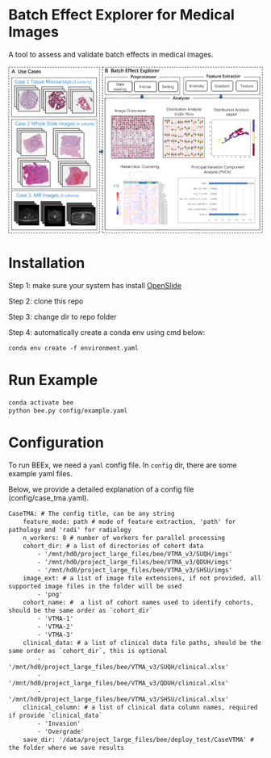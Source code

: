 # Batch Effect Explorer for Medical Images
A tool to assess and validate batch effects in medical images.

![](docs/beex_overview.png)

# Installation
Step 1: make sure your system has install [OpenSlide](https://openslide.org/download/)

Step 2: clone this repo

Step 3: change dir to repo folder  

Step 4: automatically create a conda env using cmd below:
```
conda env create -f environment.yaml
```



# Run Example
```
conda activate bee
python bee.py config/example.yaml
```

# Configuration
To run BEEx, we need a `yaml` config file. In `config` dir, there are some example yaml files.

Below, we provide a detailed explanation of a config file (config/case_tma.yaml).

```
CaseTMA: # The config title, can be any string
    feature_mode: path # mode of feature extraction, 'path' for pathology and 'radi' for radiology
    n_workers: 8 # number of workers for parallel processing
    cohort_dir: # a list of directories of cohort data
        - '/mnt/hd0/project_large_files/bee/VTMA_v3/SUQH/imgs'
        - '/mnt/hd0/project_large_files/bee/VTMA_v3/QDUH/imgs'
        - '/mnt/hd0/project_large_files/bee/VTMA_v3/SHSU/imgs'
    image_ext: # a list of image file extensions, if not provided, all supported image files in the folder will be used
        - 'png'
    cohort_name: #  a list of cohort names used to identify cohorts, should be the same order as `cohort_dir`
        - 'VTMA-1'
        - 'VTMA-2'
        - 'VTMA-3'
    clinical_data: # a list of clinical data file paths, should be the same order as `cohort_dir`, this is optional
        - '/mnt/hd0/project_large_files/bee/VTMA_v3/SUQH/clinical.xlsx'
        - '/mnt/hd0/project_large_files/bee/VTMA_v3/QDUH/clinical.xlsx'
        - '/mnt/hd0/project_large_files/bee/VTMA_v3/SHSU/clinical.xlsx'
    clinical_column: # a list of clinical data column names, required if provide `clinical_data`
        - 'Invasion'
        - 'Overgrade'
    save_dir: '/data/project_large_files/bee/deploy_test/CaseVTMA' # the folder where we save results
```

